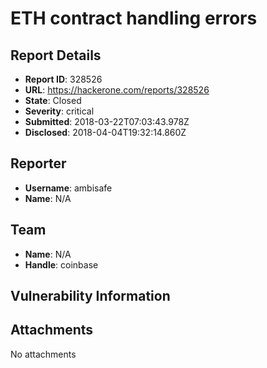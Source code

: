 # ETH contract handling errors

## Report Details
- **Report ID**: 328526
- **URL**: https://hackerone.com/reports/328526
- **State**: Closed
- **Severity**: critical
- **Submitted**: 2018-03-22T07:03:43.978Z
- **Disclosed**: 2018-04-04T19:32:14.860Z

## Reporter
- **Username**: ambisafe
- **Name**: N/A

## Team
- **Name**: N/A
- **Handle**: coinbase

## Vulnerability Information


## Attachments
No attachments
